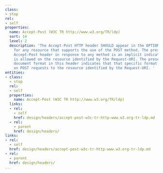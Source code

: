 ```yaml
---
class:
- stop
rel:
- self
properties:
  name: Accept-Post (W3C TR http://www.w3.org/TR/ldp)
  sort: 14
  level: 2
  description: 'The Accept-Post HTTP header SHOULD appear in the OPTIONS response
    for any resource that supports the use of the POST method. The presence of the
    Accept-Post header in response to any method is an implicit indication that POST
    is allowed on the resource identified by the Request-URI. The presence of a specific
    document format in this header indicates that that specific format is allowed
    on POST requests to the resource identified by the Request-URI. '
entities:
- class:
  - stop
  rel:
  - self
  properties:
    name: Accept-Post (W3C TR http://www.w3.org/TR/ldp)
  links:
  - rel:
    - self
    href: design/headers/accept-post-w3c-tr-http-www.w3.org-tr-ldp.md
  - rel:
    - parent
    href: design/headers/
links:
- rel:
  - self
  href: design/headers/accept-post-w3c-tr-http-www.w3.org-tr-ldp.md
- rel:
  - parent
  href: design/headers/
...
```

